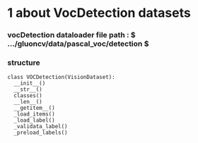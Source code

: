 # 1 about VocDetection datasets

### vocDetection dataloader file path : $ .../gluoncv/data/pascal_voc/detection $
### structure

```
class VOCDetection(VisionDataset):
  __init__()
  __str__()
  classes()
  __len__()
  __getitem__()
  _load_items()
  _load_label()
  _validata_label()
  _preload_labels()


```

